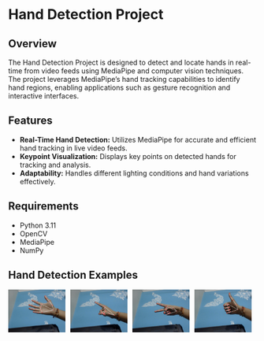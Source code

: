 # Hand Detection Project

## Overview

The Hand Detection Project is designed to detect and locate hands in real-time from video feeds using MediaPipe and computer vision techniques. The project leverages MediaPipe’s hand tracking capabilities to identify hand regions, enabling applications such as gesture recognition and interactive interfaces.

## Features

- **Real-Time Hand Detection:** Utilizes MediaPipe for accurate and efficient hand tracking in live video feeds.
- **Keypoint Visualization:** Displays key points on detected hands for tracking and analysis.
- **Adaptability:** Handles different lighting conditions and hand variations effectively.

## Requirements

- Python 3.11
- OpenCV
- MediaPipe
- NumPy

## Hand Detection Examples

<div style="display: flex; flex-wrap: wrap; gap: 10px;">

  <img src="Assets/screenshot_1.png" alt="Hand Detection Example 1" style="width: 23%;"/>
  <img src="Assets/screenshot_2.png" alt="Hand Detection Example 2" style="width: 23%;"/>
  <img src="Assets/screenshot_3.png" alt="Hand Detection Example 3" style="width: 23%;"/>
  <img src="Assets/screenshot_4.png" alt="Hand Detection Example 4" style="width: 23%;"/>

</div>
